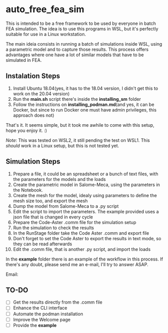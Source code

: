 # **auto_free_fea_sim**

This is intended to be a free framework to be used by everyone in batch FEA simulation.
The idea is to use this programs in WSL, but it's perfectly suitable for use in a Linux workstation.

The main ideia consists in running a batch of simulations inside WSL, using a parametric model and to capture those results.
This process offers advantages where one have a lot of similar models that have to be simulated in FEA.

## Instalation Steps

1. Install Ubuntu 18.04(yes, it has to the 18.04 version, I didn't get this to work on the 20.04 version)
2. Run the **main.sh** script there's inside the **installing_sm** folder
3. Follow the instructions on **installing_podman.md**(and yes, it can be Docker, but since to run Docker one must have admin privileges, this approach does not)

That's it. It seems simple, but it took me awhile to come with this setup, hope you enjoy it. :)

*Note*: This was tested on WSL2, it still pending the test on WSL1. This *should* work in a Linux setup, but this is not tested yet.

## Simulation Steps

1. Prepare a file, it could be an spreadsheet or a bunch of text files, with the parameters for the models and the loads
2. Create the parametric model in Salome-Meca, using the parameters in the Notebook.
3. Create the mesh for the model, idealy using parameters to define the mesh size too, and export the mesh
4. Dump the model from Salome-Meca to a .py script
5. Edit the script to import the parameters. The example provided uses a json file that is changed in every cycle
6. Prepare the Code-Aster .comm file for the simulation setup
7. Run the simulation to check the results
8. In the RunStage folder take the Code Aster .comm and export file
9. Don't forget to set the Code Aster to export the results in text mode, so they can be read afterwards
8. Edit the .comm file, that is another .py script, and import the loads

In the **example** folder there is an example of the workflow in this process. If there's any doubt, please send me an e-mail, I'll try to answer ASAP.

Email: 

## TO-DO
- [ ] Get the results directly from the .comm file
- [ ] Enhance the CLI interface
- [ ] Automate the podman installation
- [ ] Improve the Welcome page
- [ ] Provide the **example**
